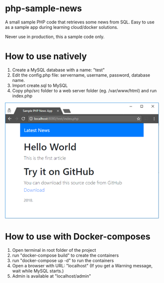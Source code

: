 # php-sample-news
A small sample PHP code that retrieves some news from SQL. Easy to use as a sample app during learning cloud/docker solutions.

Never use in production, this a sample code only.

# How to use natively

 1. Create a MySQL database with a name: "test"
 2. Edit the config.php file: servername, username, password, database name.
 3. Import create.sql to MySQL
 4. Copy php/src folder to a web server folder (eg. /var/www/html) and run index.php

![index.php running in a Browser](intro.png)


# How to use with Docker-composes

 1. Open terminal in root folder of the project
 2. run "docker-compose build" to create the containers
 3. run "docker-compose up -d" to run the containers
 4. Open a browser with URL: "localhost" (If you get a Warning message, wait while MySQL starts.)
 5. Admin is available at "localhost/admin"

